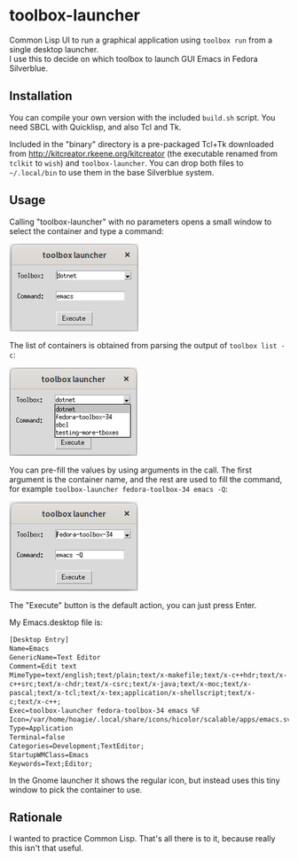 # toolbox-launcher

Common Lisp UI to run a graphical application using `toolbox run` from a single desktop launcher.  
I use this to decide on which toolbox to launch GUI Emacs in Fedora Silverblue.

## Installation

You can compile your own version with the included `build.sh` script. You need SBCL with Quicklisp, and also Tcl and Tk.

Included in the "binary" directory is a pre-packaged Tcl+Tk downloaded from http://kitcreator.rkeene.org/kitcreator (the executable renamed from `tclkit` to `wish`) and `toolbox-launcher`. You can drop both files to `~/.local/bin` to use them in the base Silverblue system.

## Usage

Calling "toolbox-launcher" with no parameters opens a small window to select the container and type a command:

![window](/images/window.png)

The list of containers is obtained from parsing the output of `toolbox list -c`:

![containers](/images/containers.png)

You can pre-fill the values by using arguments in the call. The first argument is the container name, and the rest are used to fill the command, for example `toolbox-launcher fedora-toolbox-34 emacs -Q`:

![arguments](/images/arguments.png)

The "Execute" button is the default action, you can just press Enter.

My Emacs.desktop file is:

```
[Desktop Entry]
Name=Emacs
GenericName=Text Editor
Comment=Edit text
MimeType=text/english;text/plain;text/x-makefile;text/x-c++hdr;text/x-c++src;text/x-chdr;text/x-csrc;text/x-java;text/x-moc;text/x-pascal;text/x-tcl;text/x-tex;application/x-shellscript;text/x-c;text/x-c++;
Exec=toolbox-launcher fedora-toolbox-34 emacs %F
Icon=/var/home/hoagie/.local/share/icons/hicolor/scalable/apps/emacs.svg
Type=Application
Terminal=false
Categories=Development;TextEditor;
StartupWMClass=Emacs
Keywords=Text;Editor;
```

In the Gnome launcher it shows the regular icon, but instead uses this tiny window to pick the container to use.

## Rationale

I wanted to practice Common Lisp. That's all there is to it, because really this isn't that useful.
